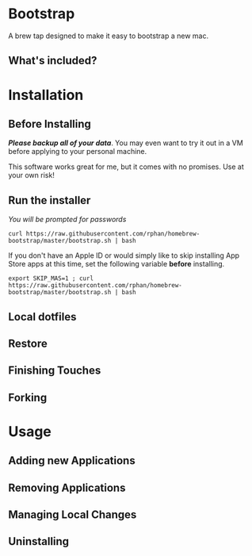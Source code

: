 # Bootstrap
A brew tap designed to make it easy to bootstrap a new mac.

## What's included?

# Installation

## Before Installing

___Please backup all of your data___.  You may even want to try it out in a VM before
applying to your personal machine.

This software works great for me, but it comes with no promises.  Use at your own risk!

## Run the installer
_You will be prompted for passwords_

```
curl https://raw.githubusercontent.com/rphan/homebrew-bootstrap/master/bootstrap.sh | bash
```

If you don't have an Apple ID or would simply like to skip installing App Store apps
at this time, set the following variable __before__ installing.

```
export SKIP_MAS=1 ; curl https://raw.githubusercontent.com/rphan/homebrew-bootstrap/master/bootstrap.sh | bash
```

## Local dotfiles
## Restore
## Finishing Touches
## Forking
# Usage
## Adding new Applications
## Removing Applications
## Managing Local Changes
## Uninstalling
